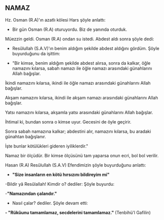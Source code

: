 ## NAMAZ

Hz. Osman (R.A)'ın azatlı kölesi Hars şöyle anlattı:

- Bir gün Osman (R.A) oturuyordu. Biz de yanında oturduk.

Müezzin geldi. Osman (R.A) ondan su istedi. Abdest aldı sonra şöyle dedi:

- Resûlullah (S.A.V)'ın benim aldığım şekilde abdest aldığını gördüm. Şöyle buyurduğunu da işittim:

- "Bir kimse, benim aldığım şekilde abdest alırsa, sonra da kalkar, öğle namazını kılarsa, sabah namazı ile öğle namazı arasındaki günahlarını Allah bağışlar.

İkindi namazını kılarsa, ikindi ile öğle namazı arasın­daki günahlarını Allah bağışlar.

Akşam namazını kılarsa, ikindi ile akşam namazı ara­sındaki günahlarını Allah bağışlar.

Yatsı namazını kılarsa, akşamla yatsı arasındaki gü­nahlarını Allah bağışlar.

İhtimal ki, bundan sonra o kimse uyur. Gecesini de öyle geçirir.

Sonra sabah namazına kalkar; abdestini alır, namazını kılarsa, bu aradaki günahtan bağışlanır.

İşte bunlar kötülükleri gideren iyiliklerdir."

Namaz bir ölçüdür. Bir kimse ölçüsünü tam yaparsa onun ecri, bol bol verilir.

Hasan (R.A) Resûlullah (S.A.V) Efendimizin şöyle bu­yurduğunu anlattı:

- **"Size insanların en kötü hırsızını bildireyim mi"**

-Bildir yâ Resûlallah! Kimdir o? dediler: Şöyle buyurdu:

-**"Namazından çalandır."**

- Nasıl çalar? dediler. Şöyle devam etti:

**- "Rükûunu tamamlamaz, secdelerini tamamla­maz."** (Tenbihü'l Gafilin)

